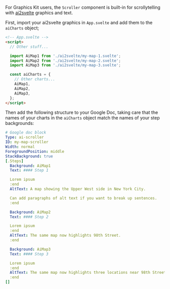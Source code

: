 For Graphics Kit users, the `Scroller` component is built-in for scrollytelling with [ai2svelte](https://github.com/reuters-graphics/ai2svelte) graphics and text.

First, import your ai2svelte graphics in `App.svelte` and add them to the `aiCharts` object;

```html
<!-- App.svelte -->
<script>
  // Other stuff...

  import AiMap1 from './ai2svelte/my-map-1.svelte';
  import AiMap2 from './ai2svelte/my-map-2.svelte';
  import AiMap3 from './ai2svelte/my-map-3.svelte';

  const aiCharts = {
    // Other charts...
    AiMap1,
    AiMap2,
    AiMap3,
  };
</script>
```

Then add the following structure to your Google Doc, taking care that the names of your charts in the `aiCharts` object match the names of your step backgrounds:

```yaml
# Google doc block
Type: ai-scroller
ID: my-map-scroller
Width: normal
ForegroundPosition: middle
StackBackground: true
[.Steps]
  Background: AiMap1
  Text: #### Step 1

  Lorem ipsum
  :end
  AltText: A map showing the Upper West side in New York City.

  Can add paragraphs of alt text if you want to break up sentences.
  :end

  Background: AiMap2
  Text: #### Step 2

  Lorem ipsum
  :end
  AltText: The same map now highlights 98th Street.
  :end

  Background: AiMap3
  Text: #### Step 3

  Lorem ipsum
  :end
  AltText: The same map now highlights three locations near 98th Street where something particulary important happened.
  :end
[]

```

